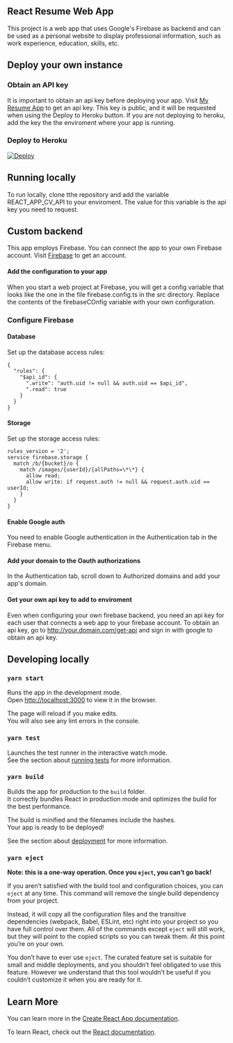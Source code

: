 ## React Resume Web App

This project is a web app that uses Google's Firebase as backend and can be used as a personal website to display professional information, such as work experience, education, skills, etc.

## Deploy your own instance

### Obtain an API key

It is important to obtain an api key before deploying your app. Visit [My Resume App](https://myreactcv.herokuapp.com/get-api) to get an api key. This key is public, and it will be requested when using the Deploy to Heroku button. If you are not deploying to heroku, add the key the the enviroment where your app is running.

### Deploy to Heroku

[![Deploy](https://www.herokucdn.com/deploy/button.svg)](https://heroku.com/deploy?template=https://github.com/dferndz/myreactcv)

## Running locally

To run locally, clone tthe repository and add the variable REACT_APP_CV_API to your enviroment.
The value for this variable is the api key you need to request.

## Custom backend

This app employs Firebase. You can connect the app to your own Firebase account.
Visit [Firebase](https://firebase.google.com/) to get an account.

#### Add the configuration to your app

When you start a web project at Firebase, you will get a config variable that looks like the one in the file firebase.config.ts in the src directory.
Replace the contents of the firebaseCOnfig variable with your own configuration.

### Configure Firebase

#### Database

Set up the database access rules:

```
{
  "rules": {
    "$api_id": {
      ".write": "auth.uid != null && auth.uid == $api_id",
      ".read": true
    }
  }
}
```

#### Storage

Set up the storage access rules:

```
rules_version = '2';
service firebase.storage {
  match /b/{bucket}/o {
    match /images/{userId}/{allPaths=\*\*} {
      allow read;
      allow write: if request.auth != null && request.auth.uid == userId;
    }
  }
}
```

#### Enable Google auth

You need to enable Google authentication in the Authentication tab in the Firebase menu.

#### Add your domain to the Oauth authorizations

In the Authentication tab, scroll down to Authorized domains and add your app's domain.

#### Get your own api key to add to enviroment

Even when configuring your own firebase backend, you need an api key for each user that connects a web app to your firebase account.
To obtain an api key, go to http://your.domain.com/get-api and sign in with google to obtain an api key.

## Developing locally

### `yarn start`

Runs the app in the development mode.<br />
Open [http://localhost:3000](http://localhost:3000) to view it in the browser.

The page will reload if you make edits.<br />
You will also see any lint errors in the console.

### `yarn test`

Launches the test runner in the interactive watch mode.<br />
See the section about [running tests](https://facebook.github.io/create-react-app/docs/running-tests) for more information.

### `yarn build`

Builds the app for production to the `build` folder.<br />
It correctly bundles React in production mode and optimizes the build for the best performance.

The build is minified and the filenames include the hashes.<br />
Your app is ready to be deployed!

See the section about [deployment](https://facebook.github.io/create-react-app/docs/deployment) for more information.

### `yarn eject`

**Note: this is a one-way operation. Once you `eject`, you can’t go back!**

If you aren’t satisfied with the build tool and configuration choices, you can `eject` at any time. This command will remove the single build dependency from your project.

Instead, it will copy all the configuration files and the transitive dependencies (webpack, Babel, ESLint, etc) right into your project so you have full control over them. All of the commands except `eject` will still work, but they will point to the copied scripts so you can tweak them. At this point you’re on your own.

You don’t have to ever use `eject`. The curated feature set is suitable for small and middle deployments, and you shouldn’t feel obligated to use this feature. However we understand that this tool wouldn’t be useful if you couldn’t customize it when you are ready for it.

## Learn More

You can learn more in the [Create React App documentation](https://facebook.github.io/create-react-app/docs/getting-started).

To learn React, check out the [React documentation](https://reactjs.org/).
